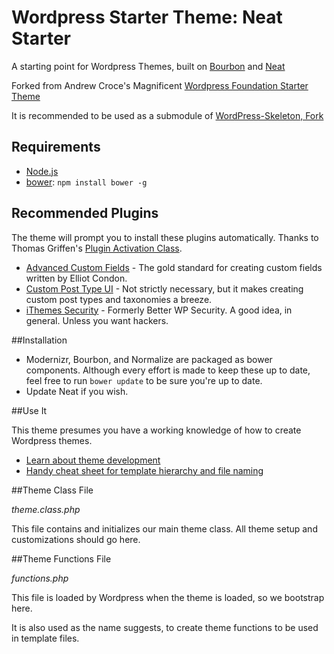 # Wordpress Starter Theme: Neat Starter

A starting point for Wordpress Themes, built on [Bourbon](http://bourbon.io/) and [Neat](http://neat.bourbon.io/)

Forked from Andrew Croce's Magnificent [Wordpress Foundation Starter Theme](https://bitbucket.org/andrewcroce/wordpress-foundation-starter-theme)

It is recommended to be used as a submodule of [WordPress-Skeleton, Fork](https://bitbucket.org/andrewcroce/wordpress-skeleton)

## Requirements

  * [Node.js](http://nodejs.org)
  * [bower](http://bower.io): `npm install bower -g`

## Recommended Plugins

The theme will prompt you to install these plugins automatically. Thanks to Thomas Griffen's [Plugin Activation Class](https://github.com/thomasgriffin/TGM-Plugin-Activation).

  * [Advanced Custom Fields](http://www.advancedcustomfields.com/) - The gold standard for creating custom fields written by Elliot Condon.
  * [Custom Post Type UI](https://wordpress.org/plugins/custom-post-type-ui/) - Not strictly necessary, but it makes creating custom post types and taxonomies a breeze.
  * [iThemes Security](https://wordpress.org/plugins/better-wp-security/) - Formerly Better WP Security. A good idea, in general. Unless you want hackers.

##Installation

  * Modernizr, Bourbon, and Normalize are packaged as bower components. Although every effort is made to keep these up to date, feel free to run `bower update` to be sure you're up to date.
  * Update Neat if you wish.

##Use It

This theme presumes you have a working knowledge of how to create Wordpress themes.

  * [Learn about theme development](http://codex.wordpress.org/Theme_Development)
  * [Handy cheat sheet for template hierarchy and file naming](http://codex.wordpress.org/images/9/96/wp-template-hierarchy.jpg)

##Theme Class File

*theme.class.php*

This file contains and initializes our main theme class. All theme setup and customizations should go here.

##Theme Functions File

*functions.php*

This file is loaded by Wordpress when the theme is loaded, so we bootstrap here.

It is also used as the name suggests, to create theme functions to be used in template files.
